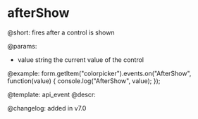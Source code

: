 afterShow
=============

@short: fires after a control is shown
 

@params:
- value     string     the current value of the control



@example:
form.getItem("colorpicker").events.on("AfterShow", function(value) {
    console.log("AfterShow", value);
});


@template: api_event
@descr:


@changelog: added in v7.0